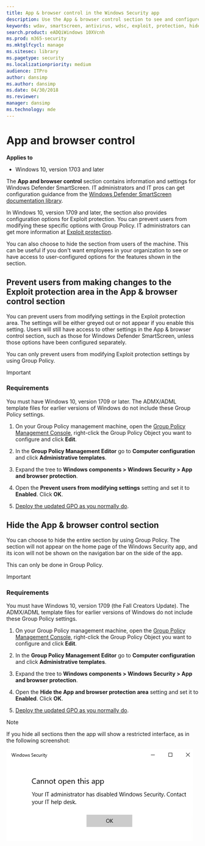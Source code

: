 ```yaml
---
title: App & browser control in the Windows Security app
description: Use the App & browser control section to see and configure Windows Defender SmartScreen and Exploit protection settings.
keywords: wdav, smartscreen, antivirus, wdsc, exploit, protection, hide
search.product: eADQiWindows 10XVcnh
ms.prod: m365-security
ms.mktglfcycl: manage
ms.sitesec: library
ms.pagetype: security
ms.localizationpriority: medium
audience: ITPro
author: dansimp
ms.author: dansimp
ms.date: 04/30/2018
ms.reviewer: 
manager: dansimp
ms.technology: mde
---
```


# App and browser control

**Applies to**

- Windows 10, version 1703 and later

The **App and browser control** section contains information and settings for Windows Defender SmartScreen. IT administrators and IT pros can get configuration guidance from the [Windows Defender SmartScreen documentation library](https://docs.microsoft.com/windows/threat-protection/windows-defender-smartscreen/windows-defender-smartscreen-overview).

In Windows 10, version 1709 and later, the section also provides configuration options for Exploit protection. You can prevent users from modifying these specific options with Group Policy. IT administrators can get more information at [Exploit protection](../microsoft-defender-atp/exploit-protection.md).

You can also choose to hide the section from users of the machine. This can be useful if you don't want employees in your organization to see or have access to user-configured options for the features shown in the section.

## Prevent users from making changes to the Exploit protection area in the App & browser control section

You can prevent users from modifying settings in the Exploit protection area. The settings will be either greyed out or not appear if you enable this setting. Users will still have access to other settings in the App & browser control section, such as those for Windows Defender SmartScreen, unless those options have been configured separately.

You can only prevent users from modifying Exploit protection settings by using Group Policy.

> [!IMPORTANT]
>
> ### Requirements
>
> You must have Windows 10, version 1709 or later. The ADMX/ADML template files for earlier versions of Windows do not include these Group Policy settings.

1. On your Group Policy management machine, open the [Group Policy Management Console](https://technet.microsoft.com/library/cc731212.aspx), right-click the Group Policy Object you want to configure and click **Edit**.

2. In the **Group Policy Management Editor** go to **Computer configuration** and click **Administrative templates**.

3. Expand the tree to **Windows components > Windows Security > App and browser protection**.

4. Open the **Prevent users from modifying settings** setting and set it to **Enabled**. Click **OK**.

5. [Deploy the updated GPO as you normally do](https://msdn.microsoft.com/library/ee663280(v=vs.85).aspx).

## Hide the App & browser control section

You can choose to hide the entire section by using Group Policy. The section will not appear on the home page of the Windows Security app, and its icon will not be shown on the navigation bar on the side of the app.

This can only be done in Group Policy.

> [!IMPORTANT]
>
> ### Requirements
>
> You must have Windows 10, version 1709 (the Fall Creators Update). The ADMX/ADML template files for earlier versions of Windows do not include these Group Policy settings.

1. On your Group Policy management machine, open the [Group Policy Management Console](https://technet.microsoft.com/library/cc731212.aspx), right-click the Group Policy Object you want to configure and click **Edit**.

2. In the **Group Policy Management Editor** go to **Computer configuration** and click **Administrative templates**.

3. Expand the tree to **Windows components > Windows Security > App and browser protection**.

4. Open the **Hide the App and browser protection area** setting and set it to **Enabled**. Click **OK**.

5. [Deploy the updated GPO as you normally do](https://msdn.microsoft.com/library/ee663280(v=vs.85).aspx).

> [!NOTE]
> If you hide all sections then the app will show a restricted interface, as in the following screenshot:
>
> ![Windows Security app with all sections hidden by Group Policy](images/wdsc-all-hide.png)
